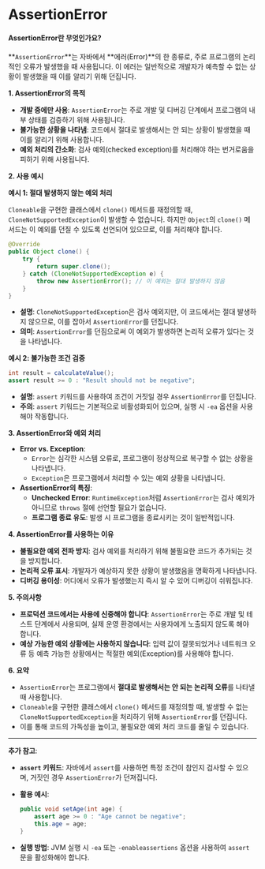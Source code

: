 # AssertionError

#### AssertionError란 무엇인가요?

\*\*`AssertionError`\*\*는 자바에서 \*\*에러(Error)\*\*의 한 종류로, 주로 프로그램의 논리적인 오류가 발생했을 때 사용됩니다. 이 에러는 일반적으로 개발자가 예측할 수 없는 상황이 발생했을 때 이를 알리기 위해 던집니다.

**1. AssertionError의 목적**

* **개발 중에만 사용**: `AssertionError`는 주로 개발 및 디버깅 단계에서 프로그램의 내부 상태를 검증하기 위해 사용됩니다.
* **불가능한 상황을 나타냄**: 코드에서 절대로 발생해서는 안 되는 상황이 발생했을 때 이를 알리기 위해 사용합니다.
* **예외 처리의 간소화**: 검사 예외(checked exception)를 처리해야 하는 번거로움을 피하기 위해 사용됩니다.

**2. 사용 예시**

**예시 1: 절대 발생하지 않는 예외 처리**

`Cloneable`을 구현한 클래스에서 `clone()` 메서드를 재정의할 때, `CloneNotSupportedException`이 발생할 수 없습니다. 하지만 `Object`의 `clone()` 메서드는 이 예외를 던질 수 있도록 선언되어 있으므로, 이를 처리해야 합니다.

```java
@Override
public Object clone() {
    try {
        return super.clone();
    } catch (CloneNotSupportedException e) {
        throw new AssertionError(); // 이 예외는 절대 발생하지 않음
    }
}
```

* **설명**: `CloneNotSupportedException`은 검사 예외지만, 이 코드에서는 절대 발생하지 않으므로, 이를 잡아서 `AssertionError`를 던집니다.
* **의미**: `AssertionError`를 던짐으로써 이 예외가 발생하면 논리적 오류가 있다는 것을 나타냅니다.

**예시 2: 불가능한 조건 검증**

```java
int result = calculateValue();
assert result >= 0 : "Result should not be negative";
```

* **설명**: `assert` 키워드를 사용하여 조건이 거짓일 경우 `AssertionError`를 던집니다.
* **주의**: `assert` 키워드는 기본적으로 비활성화되어 있으며, 실행 시 `-ea` 옵션을 사용해야 작동합니다.

**3. AssertionError와 예외 처리**

* **Error vs. Exception**:
  * `Error`는 심각한 시스템 오류로, 프로그램이 정상적으로 복구할 수 없는 상황을 나타냅니다.
  * `Exception`은 프로그램에서 처리할 수 있는 예외 상황을 나타냅니다.
* **AssertionError의 특징**:
  * **Unchecked Error**: `RuntimeException`처럼 `AssertionError`는 검사 예외가 아니므로 `throws` 절에 선언할 필요가 없습니다.
  * **프로그램 종료 유도**: 발생 시 프로그램을 종료시키는 것이 일반적입니다.

**4. AssertionError를 사용하는 이유**

* **불필요한 예외 전파 방지**: 검사 예외를 처리하기 위해 불필요한 코드가 추가되는 것을 방지합니다.
* **논리적 오류 표시**: 개발자가 예상하지 못한 상황이 발생했음을 명확하게 나타냅니다.
* **디버깅 용이성**: 어디에서 오류가 발생했는지 즉시 알 수 있어 디버깅이 쉬워집니다.

**5. 주의사항**

* **프로덕션 코드에서는 사용에 신중해야 합니다**: `AssertionError`는 주로 개발 및 테스트 단계에서 사용되며, 실제 운영 환경에서는 사용자에게 노출되지 않도록 해야 합니다.
* **예상 가능한 예외 상황에는 사용하지 않습니다**: 입력 값이 잘못되었거나 네트워크 오류 등 예측 가능한 상황에서는 적절한 예외(Exception)를 사용해야 합니다.

**6. 요약**

* `AssertionError`는 프로그램에서 **절대로 발생해서는 안 되는 논리적 오류**를 나타낼 때 사용합니다.
* `Cloneable`을 구현한 클래스에서 `clone()` 메서드를 재정의할 때, 발생할 수 없는 `CloneNotSupportedException`을 처리하기 위해 `AssertionError`를 던집니다.
* 이를 통해 코드의 가독성을 높이고, 불필요한 예외 처리 코드를 줄일 수 있습니다.

***

**추가 참고**:

* **`assert` 키워드**: 자바에서 `assert`를 사용하면 특정 조건이 참인지 검사할 수 있으며, 거짓인 경우 `AssertionError`가 던져집니다.
*   **활용 예시**:

    ```java
    public void setAge(int age) {
        assert age >= 0 : "Age cannot be negative";
        this.age = age;
    }
    ```
* **실행 방법**: JVM 실행 시 `-ea` 또는 `-enableassertions` 옵션을 사용하여 `assert` 문을 활성화해야 합니다.
